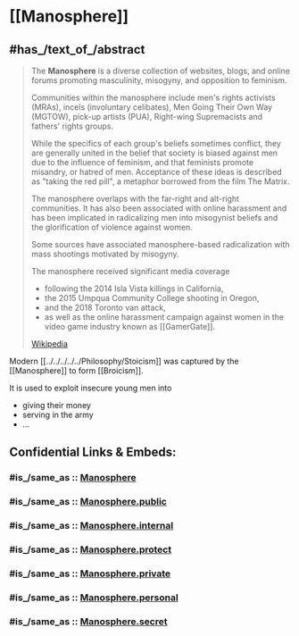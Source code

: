 
# [[Manosphere]] 

## #has_/text_of_/abstract 

> The **Manosphere** is a diverse collection of websites, blogs, 
> and online forums promoting masculinity, misogyny, and opposition to feminism. 
> 
> Communities within the manosphere include men's rights activists (MRAs), 
> incels (involuntary celibates), Men Going Their Own Way (MGTOW), 
> pick-up artists (PUA), Right-wing Supremacists and fathers' rights groups. 
> 
> While the specifics of each group's beliefs sometimes conflict, 
> they are generally united in the belief that society is biased against men 
> due to the influence of feminism, and that feminists promote misandry, or hatred of men. 
> Acceptance of these ideas is described as "taking the red pill", 
> a metaphor borrowed from the film The Matrix.
>
> The manosphere overlaps with the far-right and alt-right communities. 
> It has also been associated with online harassment 
> and has been implicated in radicalizing men into misogynist beliefs 
> and the glorification of violence against women. 
> 
> Some sources have associated manosphere-based radicalization 
> with mass shootings motivated by misogyny. 
> 
> The manosphere received significant media coverage 
> - following the 2014 Isla Vista killings in California, 
> - the 2015 Umpqua Community College shooting in Oregon, 
> - and the 2018 Toronto van attack, 
> - as well as the online harassment campaign against women in the video game industry 
> known as [[GamerGate]].
>
> [Wikipedia](https://en.wikipedia.org/wiki/Manosphere)

Modern [[../../../../../Philosophy/Stoicism]] was captured by the [[Manosphere]] to form [[Broicism]]. 

It is used to exploit insecure young men into 
- giving their money 
- serving in the army 
- ... 


## Confidential Links & Embeds: 

### #is_/same_as :: [Manosphere](/_Standards/bio/Society/Ideology/Political_Ideology/Fascism/Manosphere.md) 

### #is_/same_as :: [Manosphere.public](/_public/bio/Society/Ideology/Political_Ideology/Fascism/Manosphere.public.md) 

### #is_/same_as :: [Manosphere.internal](/_internal/bio/Society/Ideology/Political_Ideology/Fascism/Manosphere.internal.md) 

### #is_/same_as :: [Manosphere.protect](/_protect/bio/Society/Ideology/Political_Ideology/Fascism/Manosphere.protect.md) 

### #is_/same_as :: [Manosphere.private](/_private/bio/Society/Ideology/Political_Ideology/Fascism/Manosphere.private.md) 

### #is_/same_as :: [Manosphere.personal](/_personal/bio/Society/Ideology/Political_Ideology/Fascism/Manosphere.personal.md) 

### #is_/same_as :: [Manosphere.secret](/_secret/bio/Society/Ideology/Political_Ideology/Fascism/Manosphere.secret.md)

